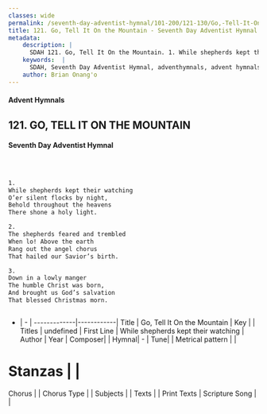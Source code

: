 ```yaml
---
classes: wide
permalink: /seventh-day-adventist-hymnal/101-200/121-130/Go,-Tell-It-On-the-Mountain/
title: 121. Go, Tell It On the Mountain - Seventh Day Adventist Hymnal
metadata:
    description: |
      SDAH 121. Go, Tell It On the Mountain. 1. While shepherds kept their watching O’er silent flocks by night, Behold throughout the heavens There shone a holy light.
    keywords:  |
      SDAH, Seventh Day Adventist Hymnal, adventhymnals, advent hymnals, Go, Tell It On the Mountain, While shepherds kept their watching 
    author: Brian Onang'o
---
```


#### Advent Hymnals
## 121. GO, TELL IT ON THE MOUNTAIN
#### Seventh Day Adventist Hymnal

```txt



1.
While shepherds kept their watching
O’er silent flocks by night,
Behold throughout the heavens
There shone a holy light.

2.
The shepherds feared and trembled
When lo! Above the earth
Rang out the angel chorus
That hailed our Savior’s birth.

3.
Down in a lowly manger
The humble Christ was born,
And brought us God’s salvation
That blessed Christmas morn.



```

- |   -  |
-------------|------------|
Title | Go, Tell It On the Mountain |
Key |  |
Titles | undefined |
First Line | While shepherds kept their watching |
Author | 
Year | 
Composer|  |
Hymnal|  - |
Tune|  |
Metrical pattern | |
# Stanzas |  |
Chorus |  |
Chorus Type |  |
Subjects |  |
Texts |  |
Print Texts | 
Scripture Song |  |
  
